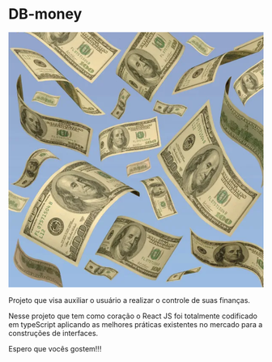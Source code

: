 # 

<h1>DB-money</h1> 
<img src="/db-money.jpg">

<p> Projeto que visa auxiliar o usuário a realizar o controle de suas finanças.</p>
<p> Nesse projeto que tem como coração o React JS foi totalmente codificado em typeScript aplicando as melhores práticas 
existentes no mercado para a construções de interfaces.</p>
<p> Espero que vocês gostem!!!</p>
